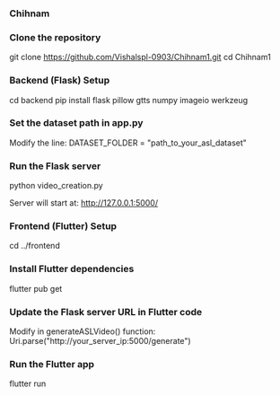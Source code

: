 ### Chihnam
### Clone the repository
git clone https://github.com/Vishalspl-0903/Chihnam1.git
cd Chihnam1

### Backend (Flask) Setup
cd backend
pip install flask pillow gtts numpy imageio werkzeug

### Set the dataset path in app.py
Modify the line:
DATASET_FOLDER = "path_to_your_asl_dataset"

### Run the Flask server
python video_creation.py

Server will start at:
http://127.0.0.1:5000/

### Frontend (Flutter) Setup
cd ../frontend

### Install Flutter dependencies
flutter pub get

### Update the Flask server URL in Flutter code
Modify in generateASLVideo() function:
Uri.parse("http://your_server_ip:5000/generate")

### Run the Flutter app
flutter run
